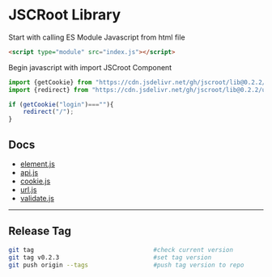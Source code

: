 # JSCRoot Library

Start with calling ES Module Javascript from html file
```html
<script type="module" src="index.js"></script>
```
Begin javascript with import JSCroot Component
```js
import {getCookie} from "https://cdn.jsdelivr.net/gh/jscroot/lib@0.2.2/cookie.js";
import {redirect} from "https://cdn.jsdelivr.net/gh/jscroot/lib@0.2.2/url.js";

if (getCookie("login")===""){
    redirect("/");
}
```

## Docs

* [element.js](./docs/element.md)
* [api.js](./docs/api.md)
* [cookie.js](./docs/cookie.md)
* [url.js](./docs/url.md)
* [validate.js](./docs/validate.md)

---

## Release Tag
```sh
git tag                                 #check current version
git tag v0.2.3                          #set tag version
git push origin --tags                  #push tag version to repo
```